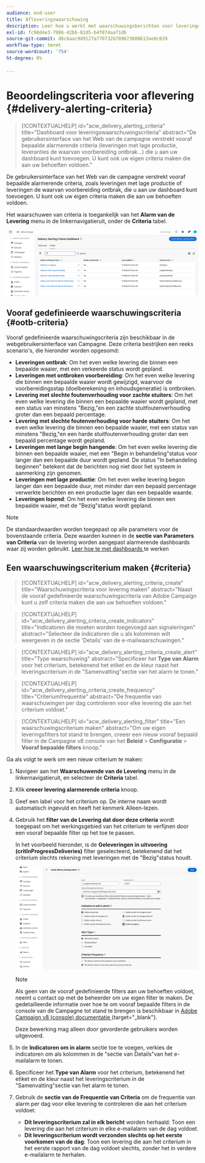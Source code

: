 ```yaml
---
audience: end-user
title: Afleveringswaarschuwing
description: Leer hoe u werkt met waarschuwingsberichten voor leveringen.
exl-id: fc98d4e3-7986-42bb-82d5-b4f874aa71db
source-git-commit: d6c6aac9d9127a770732b709873008613ae8c639
workflow-type: tm+mt
source-wordcount: '754'
ht-degree: 0%

---
```


# Beoordelingscriteria voor aflevering {#delivery-alerting-criteria}

>[!CONTEXTUALHELP]
>id="acw_delivery_alerting_criteria"
>title="Dashboard voor leveringswaarschuwingscriteria"
>abstract="De gebruikersinterface van het Web van de campagne verstrekt vooraf bepaalde alarmerende criteria (leveringen met lage productie, leveranties de waarvan voorbereiding ontbrak...) die u aan uw dashboard kunt toevoegen. U kunt ook uw eigen criteria maken die aan uw behoeften voldoen."

De gebruikersinterface van het Web van de campagne verstrekt vooraf bepaalde alarmerende criteria, zoals leveringen met lage productie of leveringen de waarvan voorbereiding ontbrak, die u aan uw dashboard kunt toevoegen. U kunt ook uw eigen criteria maken die aan uw behoeften voldoen.

Het waarschuwen van criteria is toegankelijk van het **Alarm van de Levering** menu in de linkernavigatieruit, onder de **Criteria** tabel.

![ Lijst van alarmerende criteria die in het het Alarm menu van de Levering worden getoond ](assets/alerting-criteria-list.png)

## Vooraf gedefinieerde waarschuwingscriteria {#ootb-criteria}

Vooraf gedefinieerde waarschuwingscriteria zijn beschikbaar in de webgebruikersinterface van Campagne. Deze criteria bestrijken een reeks scenario&#39;s, die hieronder worden opgesomd:

* **Leveringen ontbrak**: Om het even welke levering die binnen een bepaalde waaier, met een verkeerde status wordt gepland.
* **Leveringen met ontbroken voorbereiding**: Om het even welke levering die binnen een bepaalde waaier wordt gewijzigd, waarvoor de voorbereidingsstap (doelberekening en inhoudsgeneratie) is ontbroken.
* **Levering met slechte foutenverhouding voor zachte stuiters**: Om het even welke levering die binnen een bepaalde waaier wordt gepland, met een status van minstens &quot;Bezig,&quot;en een zachte stuitfoutenverhouding groter dan een bepaald percentage.
* **Levering met slechte foutenverhouding voor harde stuiters**: Om het even welke levering die binnen een bepaalde waaier, met een status van minstens &quot;Bezig,&quot;en een harde stuitfoutenverhouding groter dan een bepaald percentage wordt gepland.
* **Leveringen met lange begin hangende**: Om het even welke levering die binnen een bepaalde waaier, met een &quot;Begin in behandeling&quot;status voor langer dan een bepaalde duur wordt gepland. De status &quot;In behandeling beginnen&quot; betekent dat de berichten nog niet door het systeem in aanmerking zijn genomen.
* **Leveringen met lage productie**: Om het even welke levering begon langer dan een bepaalde duur, met minder dan een bepaald percentage verwerkte berichten en een productie lager dan een bepaalde waarde.
* **Leveringen lopend**: Om het even welke levering die binnen een bepaalde waaier, met de &quot;Bezig&quot;status wordt gepland.

>[!NOTE]
>
>De standaardwaarden worden toegepast op alle parameters voor de bovenstaande criteria. Deze waarden kunnen in de **sectie van Parameters van Criteria** van de levering worden aangepast alarmerende dashboards waar zij worden gebruikt. [ Leer hoe te met dashboards ](../msg/delivery-alerting-dashboards.md) te werken

## Een waarschuwingscriterium maken {#criteria}

>[!CONTEXTUALHELP]
>id="acw_delivery_alerting_criteria_create"
>title="Waarschuwingscriteria voor levering maken"
>abstract="Naast de vooraf gedefinieerde waarschuwingscriteria van Adobe Campaign kunt u zelf criteria maken die aan uw behoeften voldoen."

>[!CONTEXTUALHELP]
>id="acw_delivery_alerting_criteria_create_indicators"
>title="Indicatoren die moeten worden toegevoegd aan signaleringen"
>abstract="Selecteer de indicatoren die u als kolommen wilt weergeven in de sectie &#39;Details&#39; van de e-mailwaarschuwingen."

>[!CONTEXTUALHELP]
>id="acw_delivery_alerting_criteria_create_alert"
>title="Type waarschuwing"
>abstract="Specificeer het **Type van Alarm** voor het criterium, betekenend het etiket en de kleur naast het leveringscriterium in de &quot;Samenvatting&quot;sectie van het alarm te tonen."

>[!CONTEXTUALHELP]
>id="acw_delivery_alerting_criteria_create_frequency"
>title="Criteriumfrequentie"
>abstract="De frequentie van waarschuwingen per dag controleren voor elke levering die aan het criterium voldoet."

>[!CONTEXTUALHELP]
>id="acw_delivery_alerting_filter"
>title="Een waarschuwingscriterium maken"
>abstract="Om uw eigen leveringsfilters tot stand te brengen, creeer een nieuw vooraf bepaald filter in de Campagne v8 console van het **Beleid** > **Configuratie** > **Vooraf bepaalde filters** knoop."

Ga als volgt te werk om een nieuw criterium te maken:

1. Navigeer aan het **Waarschuwende van de Levering** menu in de linkernavigatieruit, en selecteer de **Criteria** tabel.
1. Klik **creeer levering alarmerende criteria** knoop.
1. Geef een label voor het criterium op. De interne naam wordt automatisch ingevuld en heeft het kenmerk Alleen-lezen.
1. Gebruik het **filter van de Levering dat door deze criteria** wordt toegepast om het werkingsgebied van het criterium te verfijnen door een vooraf bepaalde filter op het toe te passen.

   In het voorbeeld hieronder, is de **Geleveringen in uitvoering (critInProgressDeliveries)** filter geselecteerd, betekenend dat het criterium slechts rekening met leveringen met de &quot;Bezig&quot;status houdt.

   ![ Voorbeeld van het waarschuwen van criteria eigenschappen met geselecteerde filter ](assets/alerting-criteria-properties.png)

   >[!NOTE]
   >
   >Als geen van de vooraf gedefinieerde filters aan uw behoeften voldoet, neemt u contact op met de beheerder om uw eigen filter te maken. De gedetailleerde informatie over hoe te om vooraf bepaalde filters in de console van de Campagne tot stand te brengen is beschikbaar in [ Adobe Campaign v8 (console) documentatie ](https://experienceleague.adobe.com/en/docs/campaign/campaign-v8/audience/create-audiences/create-filters) {target="_blank"}.
   >
   >Deze bewerking mag alleen door gevorderde gebruikers worden uitgevoerd.

1. In de **Indicatoren om in alarm** sectie toe te voegen, verkies de indicatoren om als kolommen in de &quot;sectie van Details&quot;van het e-mailalarm te tonen.

1. Specificeer het **Type van Alarm** voor het criterium, betekenend het etiket en de kleur naast het leveringscriterium in de &quot;Samenvatting&quot;sectie van het alarm te tonen.

1. Gebruik de **sectie van de Frequentie van Criteria** om de frequentie van alarm per dag voor elke levering te controleren die aan het criterium voldoet:

   * **Dit leveringscriterium zal in elk bericht** worden herhaald: Toon een levering die aan het criterium in elke e-mailalarm van de dag voldoet.
   * **Dit leveringscriterium wordt verzonden slechts op het eerste voorkomen van de dag**: Toon een levering die aan het criterium in het eerste rapport van de dag voldoet slechts, zonder het in verdere e-mailalarm te herhalen.